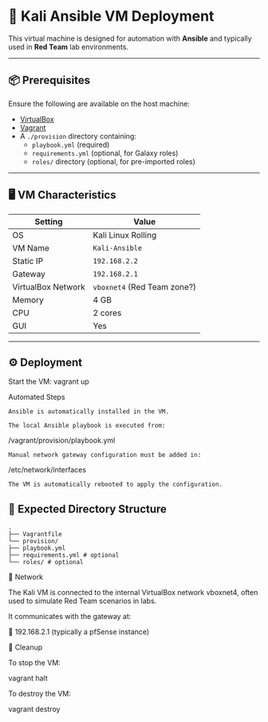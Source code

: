 # 🧪 Kali Ansible VM Deployment

This virtual machine is designed for automation with **Ansible** and typically used in **Red Team** lab environments.

---

## 📦 Prerequisites

Ensure the following are available on the host machine:

- [VirtualBox](https://www.virtualbox.org/)
- [Vagrant](https://www.vagrantup.com/)
- A `./provision` directory containing:
  - `playbook.yml` (required)
  - `requirements.yml` (optional, for Galaxy roles)
  - `roles/` directory (optional, for pre-imported roles)

---

## 🖥️ VM Characteristics

| Setting          | Value                          |
|------------------|--------------------------------|
| OS               | Kali Linux Rolling             |
| VM Name          | `Kali-Ansible`                 |
| Static IP        | `192.168.2.2`                  |
| Gateway          | `192.168.2.1`                  |
| VirtualBox Network | `vboxnet4` (Red Team zone?)  |
| Memory           | 4 GB                           |
| CPU              | 2 cores                        |
| GUI              | Yes                            |

---

## ⚙️ Deployment

Start the VM:
vagrant up

Automated Steps

    Ansible is automatically installed in the VM.

    The local Ansible playbook is executed from:

/vagrant/provision/playbook.yml

    Manual network gateway configuration must be added in:

/etc/network/interfaces

    The VM is automatically rebooted to apply the configuration.

## 📂 Expected Directory Structure
```
.
├── Vagrantfile
└── provision/
├── playbook.yml
├── requirements.yml # optional
└── roles/ # optional
```
📡 Network

The Kali VM is connected to the internal VirtualBox network vboxnet4, often used to simulate Red Team scenarios in labs.

It communicates with the gateway at:

📍 192.168.2.1 (typically a pfSense instance)

🛑 Cleanup

To stop the VM:

vagrant halt

To destroy the VM:

vagrant destroy
